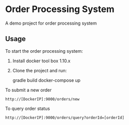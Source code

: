 # Order Processing System
A demo project for order processing system

## Usage

To start the order processing system:
1. Install docker tool box 1.10.x
2. Clone the project and run:

	gradle build
	docker-compose up

To submit a new order

	http://[DockerIP]:9000/orders/new

To query order status

	http://[DockerIP]:9000/orders/query?orderId=[orderId]


